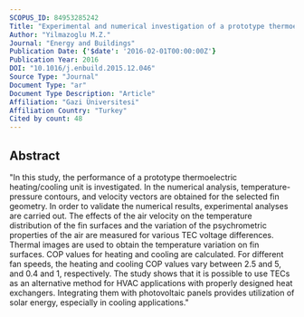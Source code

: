 ```yaml
---
SCOPUS_ID: 84953285242
Title: "Experimental and numerical investigation of a prototype thermoelectric heating and cooling unit"
Author: "Yilmazoglu M.Z."
Journal: "Energy and Buildings"
Publication Date: {'$date': '2016-02-01T00:00:00Z'}
Publication Year: 2016
DOI: "10.1016/j.enbuild.2015.12.046"
Source Type: "Journal"
Document Type: "ar"
Document Type Description: "Article"
Affiliation: "Gazi Üniversitesi"
Affiliation Country: "Turkey"
Cited by count: 48
---
```


## Abstract
"In this study, the performance of a prototype thermoelectric heating/cooling unit is investigated. In the numerical analysis, temperature-pressure contours, and velocity vectors are obtained for the selected fin geometry. In order to validate the numerical results, experimental analyses are carried out. The effects of the air velocity on the temperature distribution of the fin surfaces and the variation of the psychrometric properties of the air are measured for various TEC voltage differences. Thermal images are used to obtain the temperature variation on fin surfaces. COP values for heating and cooling are calculated. For different fan speeds, the heating and cooling COP values vary between 2.5 and 5, and 0.4 and 1, respectively. The study shows that it is possible to use TECs as an alternative method for HVAC applications with properly designed heat exchangers. Integrating them with photovoltaic panels provides utilization of solar energy, especially in cooling applications."

